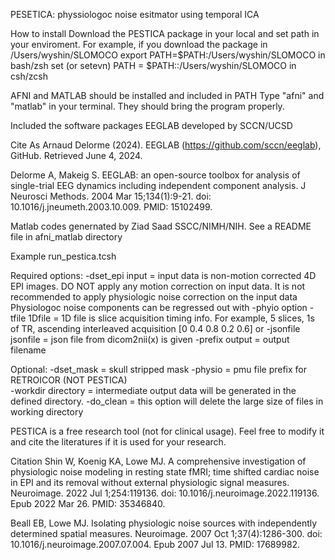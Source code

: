 PESETICA: physsiologoc noise esitmator using temporal ICA

How to install
Download the PESTICA package in your local and set path in your enviroment.
For example, if you download the package in /Users/wyshin/SLOMOCO
export PATH=$PATH:/Users/wyshin/SLOMOCO in bash/zsh
set (or setevn) PATH = $PATH::/Users/wyshin/SLOMOCO in csh/zcsh

AFNI and MATLAB should be installed and included in PATH
Type "afni" and "matlab" in your terminal. They should bring the program properly.

Included the software packages
EEGLAB developed by SCCN/UCSD

Cite As
Arnaud Delorme (2024). EEGLAB (https://github.com/sccn/eeglab), GitHub. Retrieved June 4, 2024.

Delorme A, Makeig S. EEGLAB: an open-source toolbox for analysis of single-trial EEG dynamics 
including independent component analysis. J Neurosci Methods. 2004 Mar 15;134(1):9-21. 
doi: 10.1016/j.jneumeth.2003.10.009. PMID: 15102499.

Matlab codes genernated by Ziad Saad SSCC/NIMH/NIH.
See a README file in afni_matlab directory

Example 
run_pestica.tcsh <options>

Required options:
 -dset_epi input     = input data is non-motion corrected 4D EPI images. 
                       DO NOT apply any motion correction on input data.
                       It is not recommended to apply physiologic noise correction on the input data
                       Physiologoc noise components can be regressed out with -phyio option 
 -tfile 1Dfile       = 1D file is slice acquisition timing info.
                       For example, 5 slices, 1s of TR, ascending interleaved acquisition
                       [0 0.4 0.8 0.2 0.6]
      or 
 -jsonfile jsonfile  = json file from dicom2nii(x) is given
 -prefix output      = output filename
 
Optional:
 -dset_mask			     = skull stripped mask 
 -physio		 	       = pmu file prefix for RETROICOR (NOT PESTICA)  
 -workdir  directory = intermediate output data will be generated in the defined directory.
 -do_clean           = this option will delete the large size of files in working directory 

PESTICA is a free research tool (not for clinical usage).
Feel free to modify it and cite the literatures if it is used for your research.

Citation
Shin W, Koenig KA, Lowe MJ. A comprehensive investigation of physiologic noise modeling in resting state fMRI; 
time shifted cardiac noise in EPI and its removal without external physiologic signal measures. 
Neuroimage. 2022 Jul 1;254:119136. doi: 10.1016/j.neuroimage.2022.119136. Epub 2022 Mar 26. PMID: 35346840.

Beall EB, Lowe MJ. Isolating physiologic noise sources with independently determined spatial measures. 
Neuroimage. 2007 Oct 1;37(4):1286-300. doi: 10.1016/j.neuroimage.2007.07.004. Epub 2007 Jul 13. PMID: 17689982.

